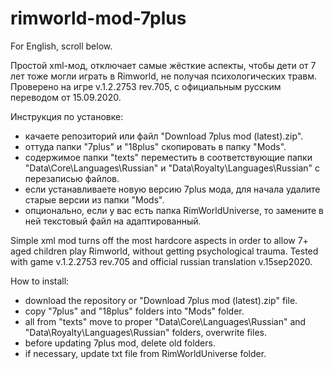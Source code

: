 # rimworld-mod-7plus

For English, scroll below.

Простой xml-мод, отключает самые жёсткие аспекты, чтобы дети от 7 лет тоже могли играть в Rimworld, не получая психологических травм. Проверено на игре v.1.2.2753 rev.705, с официальным русским переводом от 15.09.2020.

Инструкция по установке: 

- качаете репозиторий или файл "Download 7plus mod (latest).zip".
- оттуда папки "7plus" и "18plus" скопировать в папку "Mods".
- содержимое папки "texts" переместить в соответствующие папки "Data\Core\Languages\Russian\" и "Data\Royalty\Languages\Russian\" с перезаписью файлов.
- если устанавливаете новую версию 7plus мода, для начала удалите старые версии из папки "Mods".
- опционально, если у вас есть папка RimWorldUniverse, то замените в ней текстовый файл на адаптированный.

Simple xml mod turns off the most hardcore aspects in order to allow 7+ aged children play Rimworld, without getting psychological trauma. Tested with game v.1.2.2753 rev.705 and official russian translation v.15sep2020.

How to install:
- download the repository or "Download 7plus mod (latest).zip" file.
- copy "7plus" and "18plus" folders into "Mods" folder.
- all from "texts" move to proper "Data\Core\Languages\Russian\" and "Data\Royalty\Languages\Russian\" folders, overwrite files.
- before updating 7plus mod, delete old folders.
- if necessary, update txt file from RimWorldUniverse folder.
